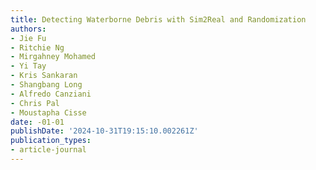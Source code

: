 ```yaml
---
title: Detecting Waterborne Debris with Sim2Real and Randomization
authors:
- Jie Fu
- Ritchie Ng
- Mirgahney Mohamed
- Yi Tay
- Kris Sankaran
- Shangbang Long
- Alfredo Canziani
- Chris Pal
- Moustapha Cisse
date: -01-01
publishDate: '2024-10-31T19:15:10.002261Z'
publication_types:
- article-journal
---
```

